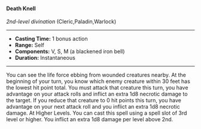 #### Death Knell
*2nd-level divination* (Cleric,Paladin,Warlock)
___
- **Casting Time:** 1 bonus action
- **Range:** Self
- **Components:** V, S, M (a blackened iron bell)
- **Duration:** Instantaneous
---
You can see the life force ebbing from wounded
creatures nearby. At the beginning of your turn, you
know which enemy creature within 30 feet has the
lowest hit point total. You must attack that creature
this turn, you have advantage on your attack rolls
and inflict an extra 1d8 necrotic damage to the
target. If you reduce that creature to 0 hit points
this turn, you have advantage on your next attack
roll and you inflict an extra 1d8 necrotic damage.
At Higher Levels. You can cast this spell using a
spell slot of 3rd level or higher. You inflict an extra
1d8 damage per level above 2nd.
